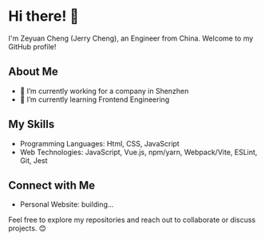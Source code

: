 # Hi there! 👋

I'm Zeyuan Cheng (Jerry Cheng), an Engineer from China. Welcome to my GitHub profile!

## About Me

- 🔭 I’m currently working for a company in Shenzhen
- 🌱 I’m currently learning Frontend Engineering

## My Skills

- Programming Languages: Html, CSS, JavaScript
- Web Technologies: JavaScript, Vue.js, npm/yarn, Webpack/Vite, ESLint, Git, Jest

<!-- ## My Projects

- [Project Name](Link to Project Repository or Website): Short description.
- [Project Name](Link to Project Repository or Website): Short description.
- [Project Name](Link to Project Repository or Website): Short description. -->

## Connect with Me
<!-- 
- LinkedIn: [Your LinkedIn Profile URL]
- Twitter: [Your Twitter Profile URL] -->

- Personal Website: building...

Feel free to explore my repositories and reach out to collaborate or discuss projects. 😊
